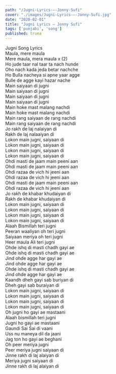 ```yaml
---
path: "/Jugni-Lyrics-–-Jonny-Sufi"
cover: "./images/Jugni-Lyrics-–-Jonny-Sufi.jpg"
date: "2020-02-01"
title: "Jugni Lyrics – Jonny Sufi"
tags: ['punjabi', 'song']
published: truea
---
```

  
Jugni Song Lyrics  
Maula, mere maula  
Mere maula, mera maula x (2)  
Ho jude taar nal taar ta nach hunde  
Oho nach kada jeda betar nachche  
Ho Bulla nacheya si apne yaar agge  
Bulle de agge kayi hazar nache  
Main saiyaan di jugni  
Main saiyaan di jugni  
Main saiyaan di jugni  
Main saiyaan di jugni  
Main hoke mast malang nachdi  
Main hoke mast malang nachdi  
Main rang saiyaan de rang nachdi  
Main rang saiyaan de rang nachdi  
Jo rakh de laj nalaiyan di  
Rakh de laj nalaaiyan di  
Lokon main jugni, saiyaan di  
Lokon main jugni, saiyaan di  
Lokon main jugni, saiyaan di  
Lokon main jugni, saiyaan di  
Ohdi masti de jaam main peeni aan  
Ohdi masti de jaam main peeni aan  
Ohdi razaa de vich hi jeeni aan  
Ohdi razaa de vich hi jeeni aan  
Ohdi masti de jaam main peeni aan  
Ohdi razaa de vich hi jeeni aan  
Jo rakh de khabar khudaiyan di  
Rakh de  khabar khudaiyan di  
Lokon main jugni, saiyaan di  
Lokon main jugni, saiyaan di  
Lokon main jugni, saiyaan di  
Lokon main jugni, saiyaan di  
Alaah Bismillah teri jugni  
Peeran waaliyan oh teri jugni  
Saiyaan meriya oh teri jugni  
Heer maula Ali teri jugni  
Ohde ishq di masti chadh gayi ae  
Ohde ishq di masti chadh gayi ae  
Jind ohde agge har gayi ae  
Jind ohde agge har gayi ae  
Ohde ishq di masti chadh gayi ae  
Jind ohde agge har gayi ae  
Kaandh dheh gayi sab buriyan di  
Dheh gayi sab buraiyan di  
Lokon main jugni, saiyaan di  
Lokon main jugni, saiyaan di  
Lokon main jugni, saiyaan di  
Lokon main jugni, saiyaan di  
Oh jugni ho gayi ae mastaani  
Alaah bismillah teri jugni  
Jugni ho gayi ae mastaani  
Gaundi Sai Sai di vaani  
Uss nu maneya dil da jaani  
Jag ton ho gayi ae beghani  
Oh peer meriya jugni  
Peer meriya jugni saiyaan di  
Jinne rakh di laj alaiyan di  
Meriya jugni saiyaan di  
Jinne rakh di laj alaiyan di  
